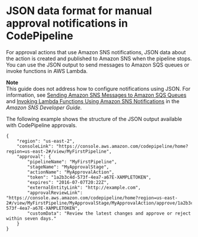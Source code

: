 # JSON data format for manual approval notifications in CodePipeline<a name="approvals-json-format"></a>

For approval actions that use Amazon SNS notifications, JSON data about the action is created and published to Amazon SNS when the pipeline stops\. You can use the JSON output to send messages to Amazon SQS queues or invoke functions in AWS Lambda\. 

**Note**  
This guide does not address how to configure notifications using JSON\. For information, see [Sending Amazon SNS Messages to Amazon SQS Queues](https://docs.aws.amazon.com/sns/latest/dg/SendMessageToSQS.html) and [Invoking Lambda Functions Using Amazon SNS Notifications](https://docs.aws.amazon.com/sns/latest/dg/sns-lambda.html) in the *Amazon SNS Developer Guide*\.

The following example shows the structure of the JSON output available with CodePipeline approvals\.

```
{
    "region": "us-east-2",
    "consoleLink": "https://console.aws.amazon.com/codepipeline/home?region=us-east-2#/view/MyFirstPipeline",
    "approval": {
        "pipelineName": "MyFirstPipeline",
        "stageName": "MyApprovalStage",
        "actionName": "MyApprovalAction",
        "token": "1a2b3c4d-573f-4ea7-a67E-XAMPLETOKEN",
        "expires": "2016-07-07T20:22Z",
        "externalEntityLink": "http://example.com",
        "approvalReviewLink": "https://console.aws.amazon.com/codepipeline/home?region=us-east-2#/view/MyFirstPipeline/MyApprovalStage/MyApprovalAction/approve/1a2b3c4d-573f-4ea7-a67E-XAMPLETOKEN",
        "customData": "Review the latest changes and approve or reject within seven days."
    }
}
```